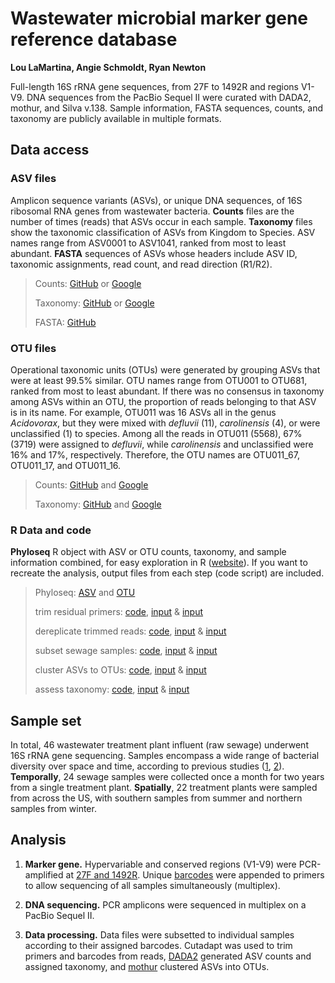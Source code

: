 # Wastewater microbial marker gene reference database

<b>Lou LaMartina, Angie Schmoldt, Ryan Newton</b>

Full-length 16S rRNA gene sequences, from 27F to 1492R and regions V1-V9. DNA sequences from the PacBio Sequel II were curated with DADA2, mothur, and Silva v.138. Sample information, FASTA sequences, counts, and taxonomy are publicly available in multiple formats.

## Data access

### ASV files

Amplicon sequence variants (ASVs), or unique DNA sequences, of 16S ribosomal RNA genes from wastewater bacteria. <b>Counts</b> files are the number of times (reads) that ASVs occur in each sample. <b>Taxonomy</b> files show the taxonomic classification of ASVs from Kingdom to Species. ASV names range from ASV0001 to ASV1041, ranked from most to least abundant. <b>FASTA</b> sequences of ASVs whose headers include ASV ID, taxonomic assignments, read count, and read direction (R1/R2). 


> Counts: [GitHub](https://raw.githubusercontent.com/loulanomics/Full16S_sewageDatabase/main/Files/Wastewater_full16S_ASV_counts.csv)
> or [Google](https://docs.google.com/spreadsheets/d/e/2PACX-1vTyp4rmGshqL2rbSOrIGSX4R5yc4fFnRKWniIyQEWR2ctvAH1GGQBieDC2Q0eNRC71Iuhe4xqzEyudV/pubhtml)
> 
> Taxonomy: [GitHub](https://raw.githubusercontent.com/loulanomics/Full16S_sewageDatabase/main/Files/Wastewater_full16S_ASV_taxonomy.csv) or [Google](https://docs.google.com/spreadsheets/d/e/2PACX-1vQswVBHTgnHT4TuAjXktpaToTw4nwj0AeAcoXvOwPjjtrav-YhjhmTi_TI9tjosEQqYrsJcPXqjB9QW/pubhtml)
> 
> FASTA: [GitHub](https://github.com/loulanomics/Full16S_sewageDatabase/raw/main/Files/Full16S_sewageDatabase_ASV.fasta.gz)


### OTU files

Operational taxonomic units (OTUs) were generated by grouping ASVs that were at least 99.5% similar. OTU names range from OTU001 to OTU681, ranked from most to least abundant. If there was no consensus in taxonomy among ASVs within an OTU, the proportion of reads belonging to that ASV is in its name. For example, OTU011 was 16 ASVs all in the genus <i>Acidovorax</i>, but they were mixed with <i>defluvii</i> (11), <i>carolinensis</i> (4), or were unclassified (1) to species. Among all the reads in OTU011 (5568), 67% (3719) were assigned to <i>defluvii</i>, while <i>carolinensis</i> and unclassified were 16% and 17%, respectively. Therefore, the OTU names are OTU011_67, OTU011_17, and OTU011_16.

> Counts: [GitHub](https://raw.githubusercontent.com/loulanomics/Full16S_sewageDatabase/main/Files/Wastewater_full16S_OTU_counts.csv)
> and [Google](https://docs.google.com/spreadsheets/d/e/2PACX-1vS9mQT7KdVK1w0AmtZjgIwjfIkQPC74ESsye7QUznNiGS2aGDgNnleKgw7BT8_mFacP4sc-TgYkmELB/pubhtml)
> 
> Taxonomy: [GitHub](https://raw.githubusercontent.com/loulanomics/Full16S_sewageDatabase/main/Files/Wastewater_full16S_OTU_taxonomy.csv) and [Google](https://docs.google.com/spreadsheets/d/e/2PACX-1vSqziz00qo4pZRUTKs9p0XC6j-vV8j2ctQt50WuFDrI2tfnNYQHfP3XYUbwF9nj5swNdYDQs45bJbYb/pubhtml)


### R Data and code

<b>Phyloseq</b> R object with ASV or OTU counts, taxonomy, and sample information combined, for easy exploration in R ([website](https://joey711.github.io/phyloseq/)). If you want to recreate the analysis, output files from each step (code script) are included.

> Phyloseq: [ASV](https://github.com/loulanomics/Full16S_sewageDatabase/raw/main/RData/Wastewater_full16S_ASV_phyloseq.RData) and [OTU](https://github.com/loulanomics/Full16S_sewageDatabase/raw/main/RData/Wastewater_full16S_OTU_phyloseq.RData)
> 
> trim residual primers: 
> [code](https://github.com/loulanomics/Full16S_sewageDatabase/blob/main/Code/01_full16S_removePrimers.R), 
> [input](https://raw.githubusercontent.com/loulanomics/Full16S_sewageDatabase/main/RData/Full16S_assignTaxonomy_addSpecies.txt) & 
> [input](https://raw.githubusercontent.com/loulanomics/Full16S_sewageDatabase/main/RData/Full16S_dada2_sequencetable.txt)
> 
> dereplicate trimmed reads: 
> [code](https://github.com/loulanomics/Full16S_sewageDatabase/blob/main/Code/02_full16S_derepSeqs.R), 
> [input](https://raw.githubusercontent.com/loulanomics/Full16S_sewageDatabase/main/RData/01_counts.csv) &
> [input](https://raw.githubusercontent.com/loulanomics/Full16S_sewageDatabase/main/RData/01_taxa.csv)
> 
> subset sewage samples:
> [code](https://github.com/loulanomics/Full16S_sewageDatabase/blob/main/Code/03_full16S_subSewage.R), 
> [input](https://raw.githubusercontent.com/loulanomics/Full16S_sewageDatabase/main/RData/02_counts.csv) &
> [input](https://raw.githubusercontent.com/loulanomics/Full16S_sewageDatabase/main/RData/02_taxa.csv)
> 
> cluster ASVs to OTUs:
> [code](https://github.com/loulanomics/Full16S_sewageDatabase/blob/main/Code/04_full16S_clusterASV.R), 
> [input](https://raw.githubusercontent.com/loulanomics/Full16S_sewageDatabase/main/RData/03_counts.csv) &
> [input](https://raw.githubusercontent.com/loulanomics/Full16S_sewageDatabase/main/RData/03_taxa.csv)
> 
> assess taxonomy:
> [code](https://github.com/loulanomics/Full16S_sewageDatabase/blob/main/Code/05_full16S_taxAssess.R), 
> [input](https://raw.githubusercontent.com/loulanomics/Full16S_sewageDatabase/main/RData/04_counts.csv) &
> [input](https://raw.githubusercontent.com/loulanomics/Full16S_sewageDatabase/main/RData/04_taxa.csv)
> 

## Sample set

In total, 46 wastewater treatment plant influent (raw sewage) underwent 16S rRNA gene sequencing. Samples encompass a wide range of bacterial diversity over space and time, according to previous studies ([1](https://microbiomejournal.biomedcentral.com/articles/10.1186/s40168-021-01038-5), [2](https://microbiomejournal.biomedcentral.com/articles/10.1186/s40168-021-01038-5)). <b>Temporally</b>, 24 sewage samples were collected once a month for two years from a single treatment plant. <b>Spatially</b>, 22 treatment plants were sampled from across the US, with southern samples from summer and northern samples from winter.

## Analysis

1. <b>Marker gene.</b>  Hypervariable and conserved regions (V1-V9) were PCR-amplified at [27F and 1492R](https://academic.oup.com/nar/article/47/18/e103/5527971). Unique [barcodes](https://github.com/PacificBiosciences/Bioinformatics-Training/blob/master/barcoding/pacbio_384_barcodes.fasta) were appended to primers to allow  sequencing of all samples simultaneously (multiplex).

2. <b>DNA sequencing.</b>  PCR amplicons were sequenced in multiplex on a PacBio Sequel II.

3. <b>Data processing.</b>  Data files were subsetted to individual samples according to their assigned barcodes. Cutadapt was used to trim primers and barcodes from reads, [DADA2](https://benjjneb.github.io/dada2/tutorial.html) generated ASV counts and assigned taxonomy, and [mothur](https://mothur.org/wiki/cluster/) clustered ASVs into OTUs.

